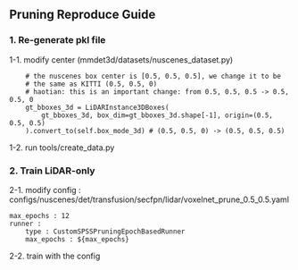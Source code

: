 
## Pruning Reproduce Guide
### 1. Re-generate pkl file
1-1. modify center (mmdet3d/datasets/nuscenes_dataset.py)

		# the nuscenes box center is [0.5, 0.5, 0.5], we change it to be
        # the same as KITTI (0.5, 0.5, 0)
        # haotian: this is an important change: from 0.5, 0.5, 0.5 -> 0.5, 0.5, 0
        gt_bboxes_3d = LiDARInstance3DBoxes(
            gt_bboxes_3d, box_dim=gt_bboxes_3d.shape[-1], origin=(0.5, 0.5, 0.5)
        ).convert_to(self.box_mode_3d) # (0.5, 0.5, 0) -> (0.5, 0.5, 0.5)

1-2. run tools/create_data.py

### 2. Train LiDAR-only

2-1. modify config : configs/nuscenes/det/transfusion/secfpn/lidar/voxelnet_prune_0.5_0.5.yaml

    max_epochs : 12
    runner : 
	    type : CustomSPSSPruningEpochBasedRunner
	    max_epochs : ${max_epochs}

2-2. train with the config
